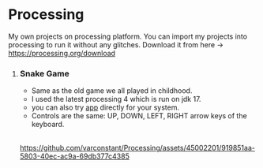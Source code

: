 # Processing
My own projects on processing platform. You can import my projects into processing to run it without any glitches.
Download it from here -> https://processing.org/download

1) ### Snake Game
   - Same as the old game we all played in childhood.
   - I used the latest processing 4 which is run on jdk 17.
   - you can also try [app](https://github.com/varconstant/Processing/tree/main/snake_game/app) directly for your system.
   - Controls are the same: UP, DOWN, LEFT, RIGHT arrow keys of the keyboard. <br />
     <br />
   
   https://github.com/varconstant/Processing/assets/45002201/919851aa-5803-40ec-ac9a-69db377c4385

